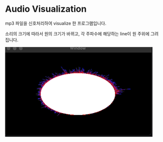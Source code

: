 # Audio Visualization

mp3 파일을 신호처리하여 visualize 한 프로그램입니다.

소리의 크기에 따라서 원의 크기가 바뀌고, 각 주파수에 해당하는 line이 원 주위에 그려집니다.

![](capture.gif)